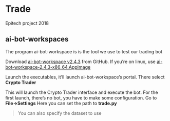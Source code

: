 # Trade

Epitech project 2018

## ai-bot-workspaces
The program ai-bot-workspace is is the tool we use to test our trading bot

Download [ai-bot-workspace v2.4.3](https://github.com/jmerle/ai-bot-workspace/releases/tag/v2.4.3) from GitHub.
If you’re on linux, use [ai-bot-workspace-2.4.3-x86_64.AppImage](https://github.com/jmerle/ai-bot-workspace/releases/download/v2.4.3/ai-bot-workspace-2.4.3-x86_64.AppImage)

Launch the executables, it’ll launch ai-bot-workspace’s portal. There select **Crypto Trader**

This will launch the Crypto Trader interface and execute the bot. For the first launch, there’s no bot, you have to make some configuration. Go to **File->Settings**
Here you can set the path to **trade.py**
> You can also specify the dataset to use